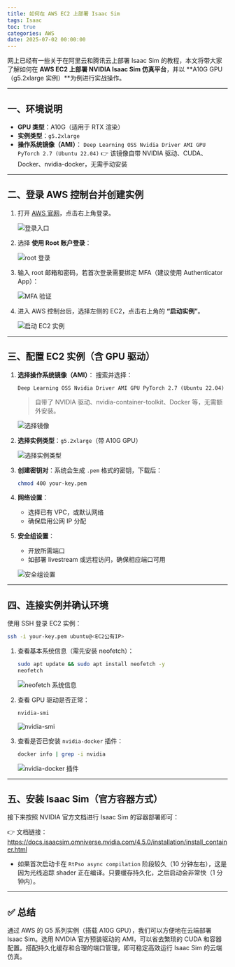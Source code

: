 ```yaml
---
title: 如何在 AWS EC2 上部署 Isaac Sim
tags: Isaac
toc: true
categories: AWS
date: 2025-07-02 00:00:00
---
```


网上已经有一些关于在阿里云和腾讯云上部署 Isaac Sim 的教程，本文将带大家了解如何在 **AWS EC2 上部署 NVIDIA Isaac Sim 仿真平台**，并以 **A10G GPU（g5.2xlarge 实例）**为例进行实战操作。

---

## 一、环境说明

- **GPU 类型**：A10G（适用于 RTX 渲染）
- **实例类型**：`g5.2xlarge`
- **操作系统镜像（AMI）**：
  `Deep Learning OSS Nvidia Driver AMI GPU PyTorch 2.7 (Ubuntu 22.04)`
  👉 该镜像自带 NVIDIA 驱动、CUDA、Docker、nvidia-docker，无需手动安装

---

<!-- more -->

## 二、登录 AWS 控制台并创建实例

1. 打开 [AWS 官网](https://aws.amazon.com/)，点击右上角登录。

   ![登录入口](https://raw.githubusercontent.com/cloudsmithy/picgo-imh/master/image-20250614220057596.png)

2. 选择 **使用 Root 账户登录**：

   ![root 登录](https://raw.githubusercontent.com/cloudsmithy/picgo-imh/master/image-20250614220133816.png)

3. 输入 root 邮箱和密码，若首次登录需要绑定 MFA（建议使用 Authenticator App）：

   ![MFA 验证](https://raw.githubusercontent.com/cloudsmithy/picgo-imh/master/image-20250614220233221.png)

4. 进入 AWS 控制台后，选择左侧的 EC2，点击右上角的 **“启动实例”**。

   ![启动 EC2 实例](https://raw.githubusercontent.com/cloudsmithy/picgo-imh/master/image-20250614220401797.png)

---

## 三、配置 EC2 实例（含 GPU 驱动）

1. **选择操作系统镜像（AMI）**：
   搜索并选择：

   ```
   Deep Learning OSS Nvidia Driver AMI GPU PyTorch 2.7 (Ubuntu 22.04)
   ```

   > 自带了 NVIDIA 驱动、nvidia-container-toolkit、Docker 等，无需额外安装。

   ![选择镜像](https://raw.githubusercontent.com/cloudsmithy/picgo-imh/master/image-20250614220549942.png)

2. **选择实例类型**：`g5.2xlarge`（带 A10G GPU）

   ![选择实例类型](https://raw.githubusercontent.com/cloudsmithy/picgo-imh/master/image-20250614220637975.png)

3. **创建密钥对**：系统会生成 `.pem` 格式的密钥，下载后：

   ```bash
   chmod 400 your-key.pem
   ```

4. **网络设置**：

   - 选择已有 VPC，或默认网络
   - 确保启用公网 IP 分配

5. **安全组设置**：

   - 开放所需端口
   - 如部署 livestream 或远程访问，确保相应端口可用

   ![安全组设置](https://raw.githubusercontent.com/cloudsmithy/picgo-imh/master/image-20250614220708780.png)

---

## 四、连接实例并确认环境

使用 SSH 登录 EC2 实例：

```bash
ssh -i your-key.pem ubuntu@<EC2公有IP>
```

1. 查看基本系统信息（需先安装 neofetch）：

   ```bash
   sudo apt update && sudo apt install neofetch -y
   neofetch
   ```

   ![neofetch 系统信息](https://raw.githubusercontent.com/cloudsmithy/picgo-imh/master/d7283c4b7f3ae527c53fdb06facaf7bf.png)

2. 查看 GPU 驱动是否正常：

   ```bash
   nvidia-smi
   ```

   ![nvidia-smi](https://raw.githubusercontent.com/cloudsmithy/picgo-imh/master/image-20250614221542279.png)

3. 查看是否已安装 `nvidia-docker` 插件：

   ```bash
   docker info | grep -i nvidia
   ```

   ![nvidia-docker 插件](https://raw.githubusercontent.com/cloudsmithy/picgo-imh/master/image-20250614225538525.png)

---

## 五、安装 Isaac Sim（官方容器方式）

接下来按照 NVIDIA 官方文档进行 Isaac Sim 的容器部署即可：

👉 文档链接：
https://docs.isaacsim.omniverse.nvidia.com/4.5.0/installation/install_container.html

- 如果首次启动卡在 `RtPso async compilation` 阶段较久（10 分钟左右），这是因为光线追踪 shader 正在编译。只要缓存持久化，之后启动会非常快（1 分钟内）。

---

## ✅ 总结

通过 AWS 的 G5 系列实例（搭载 A10G GPU），我们可以方便地在云端部署 Isaac Sim。选用 NVIDIA 官方预装驱动的 AMI，可以省去繁琐的 CUDA 和容器配置。搭配持久化缓存和合理的端口管理，即可稳定高效运行 Isaac Sim 的云端仿真。
